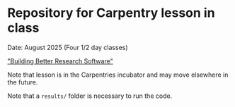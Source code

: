 # Repository for Carpentry lesson in class

Date: August 2025 (Four 1/2 day classes)

["Building Better Research Software"](https://carpentries-incubator.github.io/better-research-software/aio.html)

Note that lesson is in the Carpentries incubator and may move elsewhere in the future.

Note that a `results/` folder is necessary to run the code.


